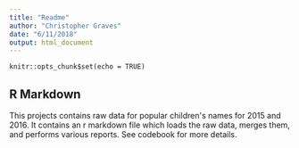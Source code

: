 ```yaml
---
title: "Readme"
author: "Christopher Graves"
date: "6/11/2018"
output: html_document
---
```


```{r setup, include=FALSE}
knitr::opts_chunk$set(echo = TRUE)
```

## R Markdown

This projects contains raw data for popular children's names for 2015 and 2016.  It contains an r markdown file which loads the raw data, merges them, and performs various reports.  See codebook for more details.